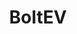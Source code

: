 ---
title: BoltEV
crosslinks:
- teslamotors
- autotldr
- cars
- conspiracy
- evplates
- metric_units
- volt
- regularcarreviews
---